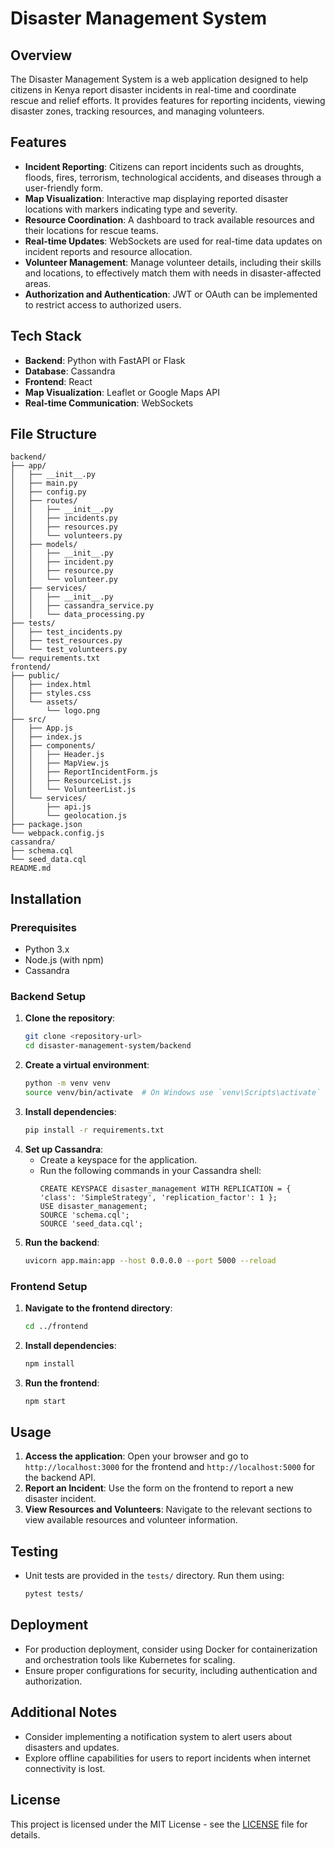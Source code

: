 # Disaster Management System

## Overview
The Disaster Management System is a web application designed to help citizens in Kenya report disaster incidents in real-time and coordinate rescue and relief efforts. It provides features for reporting incidents, viewing disaster zones, tracking resources, and managing volunteers.

## Features
- **Incident Reporting**: Citizens can report incidents such as droughts, floods, fires, terrorism, technological accidents, and diseases through a user-friendly form.
- **Map Visualization**: Interactive map displaying reported disaster locations with markers indicating type and severity.
- **Resource Coordination**: A dashboard to track available resources and their locations for rescue teams.
- **Real-time Updates**: WebSockets are used for real-time data updates on incident reports and resource allocation.
- **Volunteer Management**: Manage volunteer details, including their skills and locations, to effectively match them with needs in disaster-affected areas.
- **Authorization and Authentication**: JWT or OAuth can be implemented to restrict access to authorized users.

## Tech Stack
- **Backend**: Python with FastAPI or Flask
- **Database**: Cassandra
- **Frontend**: React
- **Map Visualization**: Leaflet or Google Maps API
- **Real-time Communication**: WebSockets

## File Structure
```
backend/
├── app/
│   ├── __init__.py
│   ├── main.py
│   ├── config.py
│   ├── routes/
│   │   ├── __init__.py
│   │   ├── incidents.py
│   │   ├── resources.py
│   │   └── volunteers.py
│   ├── models/
│   │   ├── __init__.py
│   │   ├── incident.py
│   │   ├── resource.py
│   │   └── volunteer.py
│   ├── services/
│   │   ├── __init__.py
│   │   ├── cassandra_service.py
│   │   └── data_processing.py
├── tests/
│   ├── test_incidents.py
│   ├── test_resources.py
│   └── test_volunteers.py
└── requirements.txt
frontend/
├── public/
│   ├── index.html
│   ├── styles.css
│   └── assets/
│       └── logo.png
├── src/
│   ├── App.js
│   ├── index.js
│   ├── components/
│   │   ├── Header.js
│   │   ├── MapView.js
│   │   ├── ReportIncidentForm.js
│   │   ├── ResourceList.js
│   │   └── VolunteerList.js
│   └── services/
│       ├── api.js
│       └── geolocation.js
├── package.json
└── webpack.config.js
cassandra/
├── schema.cql
└── seed_data.cql
README.md
```

## Installation
### Prerequisites
- Python 3.x
- Node.js (with npm)
- Cassandra

### Backend Setup
1. **Clone the repository**: 
   ```bash
   git clone <repository-url>
   cd disaster-management-system/backend
   ```
2. **Create a virtual environment**: 
   ```bash
   python -m venv venv
   source venv/bin/activate  # On Windows use `venv\Scripts\activate`
   ```
3. **Install dependencies**: 
   ```bash
   pip install -r requirements.txt
   ```
4. **Set up Cassandra**: 
   - Create a keyspace for the application. 
   - Run the following commands in your Cassandra shell:
     ```cql
     CREATE KEYSPACE disaster_management WITH REPLICATION = { 'class': 'SimpleStrategy', 'replication_factor': 1 };
     USE disaster_management;
     SOURCE 'schema.cql';
     SOURCE 'seed_data.cql';
     ```
5. **Run the backend**: 
   ```bash
   uvicorn app.main:app --host 0.0.0.0 --port 5000 --reload
   ```

### Frontend Setup
1. **Navigate to the frontend directory**: 
   ```bash
   cd ../frontend
   ```
2. **Install dependencies**: 
   ```bash
   npm install
   ```
3. **Run the frontend**: 
   ```bash
   npm start
   ```

## Usage
1. **Access the application**: 
   Open your browser and go to `http://localhost:3000` for the frontend and `http://localhost:5000` for the backend API.
2. **Report an Incident**: 
   Use the form on the frontend to report a new disaster incident.
3. **View Resources and Volunteers**: 
   Navigate to the relevant sections to view available resources and volunteer information.

## Testing
- Unit tests are provided in the `tests/` directory. Run them using: 
  ```bash
  pytest tests/
  ```

## Deployment
- For production deployment, consider using Docker for containerization and orchestration tools like Kubernetes for scaling.
- Ensure proper configurations for security, including authentication and authorization.

## Additional Notes
- Consider implementing a notification system to alert users about disasters and updates.
- Explore offline capabilities for users to report incidents when internet connectivity is lost.

## License
This project is licensed under the MIT License - see the [LICENSE](LICENSE) file for details.
